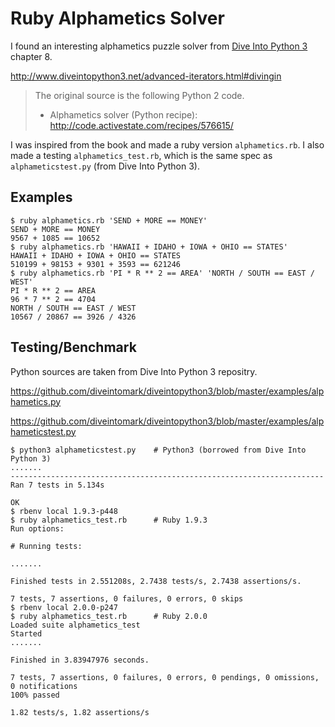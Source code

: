 # Ruby Alphametics Solver

I found an interesting alphametics puzzle solver from [Dive Into Python 3](http://www.diveintopython3.net/) chapter 8.

<http://www.diveintopython3.net/advanced-iterators.html#divingin>

> The original source is the following Python 2 code.
> 
> * Alphametics solver (Python recipe): <http://code.activestate.com/recipes/576615/>

I was inspired from the book and made a ruby version `alphametics.rb`. I also made a testing `alphametics_test.rb`, which is the same spec as `alphameticstest.py` (from Dive Into Python 3).

## Examples

```
$ ruby alphametics.rb 'SEND + MORE == MONEY'
SEND + MORE == MONEY
9567 + 1085 == 10652
$ ruby alphametics.rb 'HAWAII + IDAHO + IOWA + OHIO == STATES'
HAWAII + IDAHO + IOWA + OHIO == STATES
510199 + 98153 + 9301 + 3593 == 621246
$ ruby alphametics.rb 'PI * R ** 2 == AREA' 'NORTH / SOUTH == EAST / WEST'
PI * R ** 2 == AREA
96 * 7 ** 2 == 4704
NORTH / SOUTH == EAST / WEST
10567 / 20867 == 3926 / 4326
```

## Testing/Benchmark

Python sources are taken from Dive Into Python 3 repositry.

<https://github.com/diveintomark/diveintopython3/blob/master/examples/alphametics.py>

<https://github.com/diveintomark/diveintopython3/blob/master/examples/alphameticstest.py>

```
$ python3 alphameticstest.py    # Python3 (borrowed from Dive Into Python 3)
.......
----------------------------------------------------------------------
Ran 7 tests in 5.134s

OK
$ rbenv local 1.9.3-p448 
$ ruby alphametics_test.rb      # Ruby 1.9.3
Run options: 

# Running tests:

.......

Finished tests in 2.551208s, 2.7438 tests/s, 2.7438 assertions/s.

7 tests, 7 assertions, 0 failures, 0 errors, 0 skips
$ rbenv local 2.0.0-p247 
$ ruby alphametics_test.rb      # Ruby 2.0.0
Loaded suite alphametics_test
Started
.......

Finished in 3.83947976 seconds.

7 tests, 7 assertions, 0 failures, 0 errors, 0 pendings, 0 omissions, 0 notifications
100% passed

1.82 tests/s, 1.82 assertions/s
```

